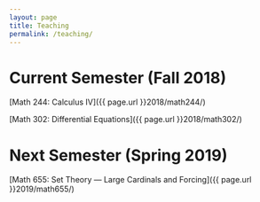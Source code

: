 ```yaml
---
layout: page
title: Teaching
permalink: /teaching/
---
```


Current Semester (Fall 2018)
================

[Math 244: Calculus IV]({{ page.url }}2018/math244/)

[Math 302: Differential Equations]({{ page.url }}2018/math302/)



Next Semester (Spring 2019)
=============

[Math 655: Set Theory — Large Cardinals and Forcing]({{ page.url }}2019/math655/)
